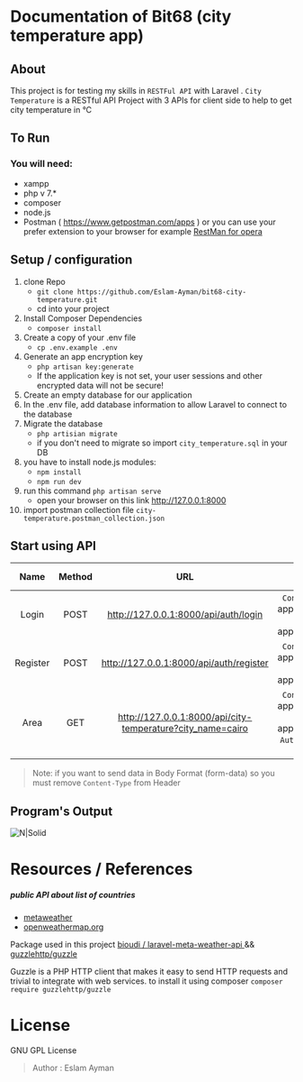 # Documentation of Bit68 (city temperature app)
## About
This project is for testing my skills in `RESTFul API` with Laravel  .
`City Temperature` is a RESTful API Project with 3 APIs for client side to help to get city temperature in °C

## To Run
### You will need:
- xampp
- php v 7.*
- composer
- node.js
- Postman ( https://www.getpostman.com/apps )
or you can use your prefer extension to your browser for example [ RestMan for opera ](https://addons.opera.com/en/extensions/details/restman/)

## Setup / configuration
 1. clone Repo 
    - `git clone https://github.com/Eslam-Ayman/bit68-city-temperature.git`
    - cd into your project
 2. Install Composer Dependencies
    - ```composer install```
 3. Create a copy of your .env file
    - ```cp .env.example .env```
 4. Generate an app encryption key
    - ```php artisan key:generate```
    - If the application key is not set, your user sessions and other encrypted data will not be secure!
 5. Create an empty database for our application
 6. In the .env file, add database information to allow Laravel to connect to the database
 7. Migrate the database
    - `php artisian migrate`
    - if you don't need to migrate so import `city_temperature.sql` in your DB
 9. you have to install node.js modules:
    - `npm install`
    - `npm run dev` 
10. run this command `php artisan serve`
    - open your browser on this link <http://127.0.0.1:8000>
11. import postman collection file `city-temperature.postman_collection.json` 

## Start using API
| Name       | Method   | URL                              | Header                                                        | Body ( **RAW** ) not (form-data) |
| :----------: |:--------:| :--------------------------------: | :--------------------------------------------------------------:| :-----:|
| Login      | POST     | http://127.0.0.1:8000/api/auth/login    | `Content-Type`: application/json <br> `Accept`: application/json | `Required Data`: (email, password) <br> `Optional Data`: (null) |
| Register   | POST     | http://127.0.0.1:8000/api/auth/register | `Content-Type`: application/json <br> `Accept`: application/json | `Required Data`: (name, email, password, password_confirmation) <br> `Optional Data`: (null)  |
| Area       | GET      | http://127.0.0.1:8000/api/city-temperature?city_name=cairo     | `Content-Type`: application/json <br> `Accept`: application/json <br> `Authorization`: Bearer <Token-Here> |  null  |

> Note: if you want to send data in Body Format (form-data) so you must remove `Content-Type` from Header

## Program's Output
![N|Solid](https://i.ibb.co/NKy4qr0/image.png)

# Resources / References
##### public API about list of countries 
- [ metaweather ](https://www.metaweather.com)
- [ openweathermap.org ](https://openweathermap.org/api)

Package used in this project [ bioudi / laravel-meta-weather-api ](https://github.com/bioudi/laravel-meta-weather-api) && [guzzlehttp/guzzle](https://github.com/guzzle/guzzle)

Guzzle is a PHP HTTP client that makes it easy to send HTTP requests and trivial to integrate with web services.
to install it using composer `composer require guzzlehttp/guzzle`


# License 
GNU GPL License
> Author : Eslam Ayman 
